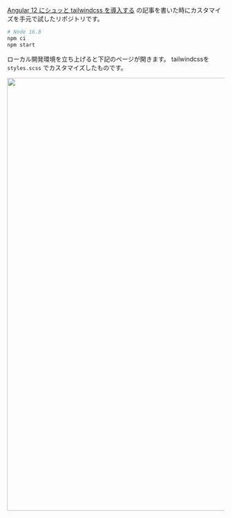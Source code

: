 [Angular 12 にシュッと tailwindcss を導入する](https://qiita.com/ringtail003/items/1f460643ca3a23c2a020) の記事を書いた時にカスタマイズを手元で試したリポジトリです。

```sh
# Node 16.8
npm ci
npm start
```

ローカル開発環境を立ち上げると下記のページが開きます。
tailwindcssを `styles.scss` でカスタマイズしたものです。

<img width="1000" alt="" src="https://user-images.githubusercontent.com/15980747/135724299-e89a07db-2097-4e40-b1fd-f54487862f22.png">
